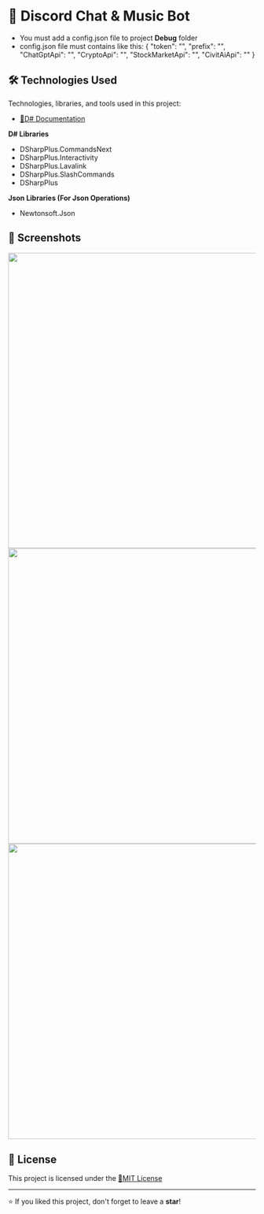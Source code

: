 # 📌 Discord Chat & Music Bot
- You must add a config.json file to project **Debug** folder 
- config.json file must contains like this: 
{
    "token": "",
    "prefix": "",
    "ChatGptApi": "",
    "CryptoApi": "",
    "StockMarketApi": "",
    "CivitAiApi": ""
}

## 🛠 Technologies Used

Technologies, libraries, and tools used in this project:

- [🔹D# Documentation](https://dsharpplus.github.io/DSharpPlus/articles/basics/first_bot.html)

**D# Libraries**
- DSharpPlus.CommandsNext
- DSharpPlus.Interactivity
- DSharpPlus.Lavalink
- DSharpPlus.SlashCommands
- DSharpPlus
 
**Json Libraries (For Json Operations)**
- Newtonsoft.Json

## 📸 Screenshots

<img src="https://github.com/user-attachments/assets/19af1777-c39d-4a51-af5a-22040bb5f694" width="600">
<img src="https://github.com/user-attachments/assets/01251919-99a6-48e0-8b5d-a071792e783c" width="600">
<img src="https://github.com/user-attachments/assets/a24db1d0-3c10-4f65-b104-197b5f75609a" width="600">

## 📄 License

This project is licensed under the [🔹MIT License](https://github.com/Cyberobo/Discord-Chat-and-Music-Bot/blob/main/License.txt)

---

⭐ If you liked this project, don't forget to leave a **star**!
